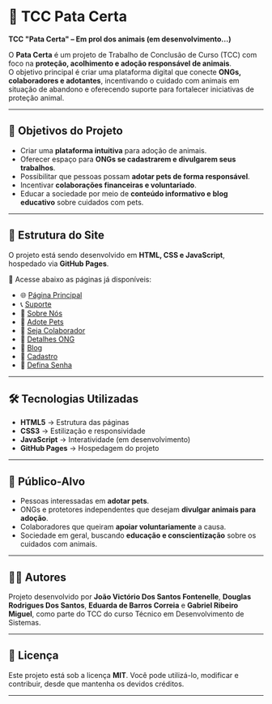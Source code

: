 # 🐾 TCC Pata Certa  

**TCC "Pata Certa" – Em prol dos animais (em desenvolvimento...)**

O **Pata Certa** é um projeto de Trabalho de Conclusão de Curso (TCC) com foco na **proteção, acolhimento e adoção responsável de animais**.  
O objetivo principal é criar uma plataforma digital que conecte **ONGs, colaboradores e adotantes**, incentivando o cuidado com animais em situação de abandono e oferecendo suporte para fortalecer iniciativas de proteção animal.  

---

## 🚀 Objetivos do Projeto  

- Criar uma **plataforma intuitiva** para adoção de animais.  
- Oferecer espaço para **ONGs se cadastrarem e divulgarem seus trabalhos**.  
- Possibilitar que pessoas possam **adotar pets de forma responsável**.  
- Incentivar **colaborações financeiras e voluntariado**.  
- Educar a sociedade por meio de **conteúdo informativo e blog educativo** sobre cuidados com pets.  

---

## 📑 Estrutura do Site  

O projeto está sendo desenvolvido em **HTML, CSS e JavaScript**, hospedado via **GitHub Pages**.  

🔗 Acesse abaixo as páginas já disponíveis:  

- 🌐 [Página Principal](https://joaoofontenelle.github.io/TCCPataCerta/index.html)  
- 📞 [Suporte](https://joaoofontenelle.github.io/TCCPataCerta/suporte.html)  
- 👥 [Sobre Nós](https://joaoofontenelle.github.io/TCCPataCerta/sobrenos.html)  
- 🐶 [Adote Pets](https://joaoofontenelle.github.io/TCCPataCerta/adotepets.html)  
- 🤝 [Seja Colaborador](https://joaoofontenelle.github.io/TCCPataCerta/sejacolaborador.html)  
- 🏢 [Detalhes ONG](https://joaoofontenelle.github.io/TCCPataCerta/detalhesong.html)  
- 📰 [Blog](https://joaoofontenelle.github.io/TCCPataCerta/blog.html)  
- 📝 [Cadastro](https://joaoofontenelle.github.io/TCCPataCerta/cadastro.html)  
- 🔑 [Defina Senha](https://joaoofontenelle.github.io/TCCPataCerta/definasenha.html)  

---

## 🛠️ Tecnologias Utilizadas  

- **HTML5** → Estrutura das páginas  
- **CSS3** → Estilização e responsividade  
- **JavaScript** → Interatividade (em desenvolvimento)  
- **GitHub Pages** → Hospedagem do projeto  

---

## 📌 Público-Alvo  

- Pessoas interessadas em **adotar pets**.  
- ONGs e protetores independentes que desejam **divulgar animais para adoção**.  
- Colaboradores que queiram **apoiar voluntariamente** a causa.  
- Sociedade em geral, buscando **educação e conscientização** sobre os cuidados com animais.  

---

## 👨‍💻 Autores  

Projeto desenvolvido por **João Victório Dos Santos Fontenelle**, **Douglas Rodrigues Dos Santos**, **Eduarda de Barros Correia** e **Gabriel Ribeiro Miguel**, como parte do TCC do curso Técnico em Desenvolvimento de Sistemas.  

---

## 📜 Licença  

Este projeto está sob a licença **MIT**. Você pode utilizá-lo, modificar e contribuir, desde que mantenha os devidos créditos.  

---
